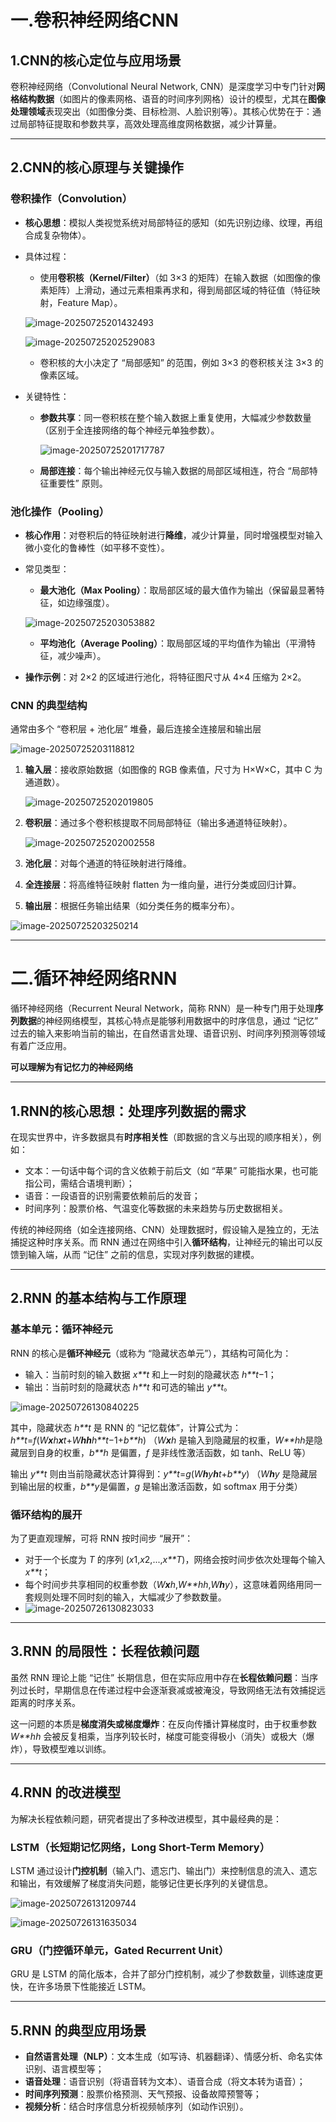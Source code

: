 # 一.卷积神经网络CNN

## 1.CNN的核心定位与应用场景

卷积神经网络（Convolutional Neural Network, CNN）是深度学习中专门针对**网格结构数据**（如图片的像素网格、语音的时间序列网格）设计的模型，尤其在**图像处理领域**表现突出（如图像分类、目标检测、人脸识别等）。其核心优势在于：通过局部特征提取和参数共享，高效处理高维度网格数据，减少计算量。

------



## 2.CNN的核心原理与关键操作

### 卷积操作（Convolution）

- **核心思想**：模拟人类视觉系统对局部特征的感知（如先识别边缘、纹理，再组合成复杂物体）。

- 具体过程：

  - 使用**卷积核（Kernel/Filter）**（如 3×3 的矩阵）在输入数据（如图像的像素矩阵）上滑动，通过元素相乘再求和，得到局部区域的特征值（特征映射，Feature Map）。

  ![image-20250725201432493](C:\Users\bri\AppData\Roaming\Typora\typora-user-images\image-20250725201432493.png)

  ![image-20250725202529083](C:\Users\bri\AppData\Roaming\Typora\typora-user-images\image-20250725202529083.png)

  - 卷积核的大小决定了 “局部感知” 的范围，例如 3×3 的卷积核关注 3×3 的像素区域。

- 关键特性：

  - **参数共享**：同一卷积核在整个输入数据上重复使用，大幅减少参数数量（区别于全连接网络的每个神经元单独参数）。

    ![image-20250725201717787](C:\Users\bri\AppData\Roaming\Typora\typora-user-images\image-20250725201717787.png)

  - **局部连接**：每个输出神经元仅与输入数据的局部区域相连，符合 “局部特征重要性” 原则。

### 池化操作（Pooling）

- **核心作用**：对卷积后的特征映射进行**降维**，减少计算量，同时增强模型对输入微小变化的鲁棒性（如平移不变性）。

- 常见类型：

  - **最大池化（Max Pooling）**：取局部区域的最大值作为输出（保留最显著特征，如边缘强度）。

  ![image-20250725203053882](C:\Users\bri\AppData\Roaming\Typora\typora-user-images\image-20250725203053882.png)

  - **平均池化（Average Pooling）**：取局部区域的平均值作为输出（平滑特征，减少噪声）。

- **操作示例**：对 2×2 的区域进行池化，将特征图尺寸从 4×4 压缩为 2×2。

### CNN 的典型结构

通常由多个 “卷积层 + 池化层” 堆叠，最后连接全连接层和输出层

![image-20250725203118812](C:\Users\bri\AppData\Roaming\Typora\typora-user-images\image-20250725203118812.png)

1. **输入层**：接收原始数据（如图像的 RGB 像素值，尺寸为 H×W×C，其中 C 为通道数）。

   ![image-20250725202019805](C:\Users\bri\AppData\Roaming\Typora\typora-user-images\image-20250725202019805.png)

2. **卷积层**：通过多个卷积核提取不同局部特征（输出多通道特征映射）。

   ![image-20250725202002558](C:\Users\bri\AppData\Roaming\Typora\typora-user-images\image-20250725202002558.png)

3. **池化层**：对每个通道的特征映射进行降维。

4. **全连接层**：将高维特征映射 flatten 为一维向量，进行分类或回归计算。

5. **输出层**：根据任务输出结果（如分类任务的概率分布）。

![image-20250725203250214](C:\Users\bri\AppData\Roaming\Typora\typora-user-images\image-20250725203250214.png)

------



# 二.循环神经网络RNN

循环神经网络（Recurrent Neural Network，简称 RNN）是一种专门用于处理**序列数据**的神经网络模型，其核心特点是能够利用数据中的时序信息，通过 “记忆” 过去的输入来影响当前的输出，在自然语言处理、语音识别、时间序列预测等领域有着广泛应用。

**可以理解为有记忆力的神经网络**

------



## 1.RNN的核心思想：处理序列数据的需求

在现实世界中，许多数据具有**时序相关性**（即数据的含义与出现的顺序相关），例如：

- 文本：一句话中每个词的含义依赖于前后文（如 “苹果” 可能指水果，也可能指公司，需结合语境判断）；
- 语音：一段语音的识别需要依赖前后的发音；
- 时间序列：股票价格、气温变化等数据的未来趋势与历史数据相关。

传统的神经网络（如全连接网络、CNN）处理数据时，假设输入是独立的，无法捕捉这种时序关系。而 RNN 通过在网络中引入**循环结构**，让神经元的输出可以反馈到输入端，从而 “记住” 之前的信息，实现对序列数据的建模。

------



## 2.RNN 的基本结构与工作原理

### 基本单元：循环神经元

RNN 的核心是**循环神经元**（或称为 “隐藏状态单元”），其结构可简化为：

- 输入：当前时刻的输入数据 *x**t* 和上一时刻的隐藏状态 *h**t*−1；
- 输出：当前时刻的隐藏状态 *h**t* 和可选的输出 *y**t*。

![image-20250726130840225](C:\Users\bri\AppData\Roaming\Typora\typora-user-images\image-20250726130840225.png)

其中，隐藏状态 *h**t* 是 RNN 的 “记忆载体”，计算公式为：*h**t*=*f*(*W**x**h**x**t*+*W**hh**h**t*−1+*b**h*)
（*W**x**h*​ 是输入到隐藏层的权重，*W**hh*​ 是隐藏层到自身的权重，*b**h*​ 是偏置，*f* 是非线性激活函数，如 tanh、ReLU 等）

输出 *y**t* 则由当前隐藏状态计算得到：*y**t*=*g*(*W**h**y**h**t*+*b**y*)
（*W**h**y*​ 是隐藏层到输出层的权重，*b**y*​ 是偏置，*g* 是输出激活函数，如 softmax 用于分类）

### 循环结构的展开

为了更直观理解，可将 RNN 按时间步 “展开”：

- 对于一个长度为 *T* 的序列 (*x*1,*x*2,...,*x**T*)，网络会按时间步依次处理每个输入 *x**t*；
- 每个时间步共享相同的权重参数（*W**x**h*,*W**hh*,*W**h**y*），这意味着网络用同一套规则处理不同时刻的输入，大幅减少了参数数量。
- ![image-20250726130823033](C:\Users\bri\AppData\Roaming\Typora\typora-user-images\image-20250726130823033.png)

------



## 3.RNN 的局限性：长程依赖问题

虽然 RNN 理论上能 “记住” 长期信息，但在实际应用中存在**长程依赖问题**：当序列过长时，早期信息在传递过程中会逐渐衰减或被淹没，导致网络无法有效捕捉远距离的时序关系。

这一问题的本质是**梯度消失或梯度爆炸**：在反向传播计算梯度时，由于权重参数 *W**hh* 会被反复相乘，当序列较长时，梯度可能变得极小（消失）或极大（爆炸），导致模型难以训练。

------



## 4.RNN 的改进模型

为解决长程依赖问题，研究者提出了多种改进模型，其中最经典的是：

### LSTM（长短期记忆网络，Long Short-Term Memory）

LSTM 通过设计**门控机制**（输入门、遗忘门、输出门）来控制信息的流入、遗忘和输出，有效缓解了梯度消失问题，能够记住更长序列的关键信息。

![image-20250726131209744](C:\Users\bri\AppData\Roaming\Typora\typora-user-images\image-20250726131209744.png)

![image-20250726131635034](C:\Users\bri\AppData\Roaming\Typora\typora-user-images\image-20250726131635034.png)



### GRU（门控循环单元，Gated Recurrent Unit）

GRU 是 LSTM 的简化版本，合并了部分门控机制，减少了参数数量，训练速度更快，在许多场景下性能接近 LSTM。



------



## 5.RNN 的典型应用场景

- **自然语言处理（NLP）**：文本生成（如写诗、机器翻译）、情感分析、命名实体识别、语言模型等；
- **语音处理**：语音识别（将语音转为文本）、语音合成（将文本转为语音）；
- **时间序列预测**：股票价格预测、天气预报、设备故障预警等；
- **视频分析**：结合时序信息分析视频帧序列（如动作识别）。
